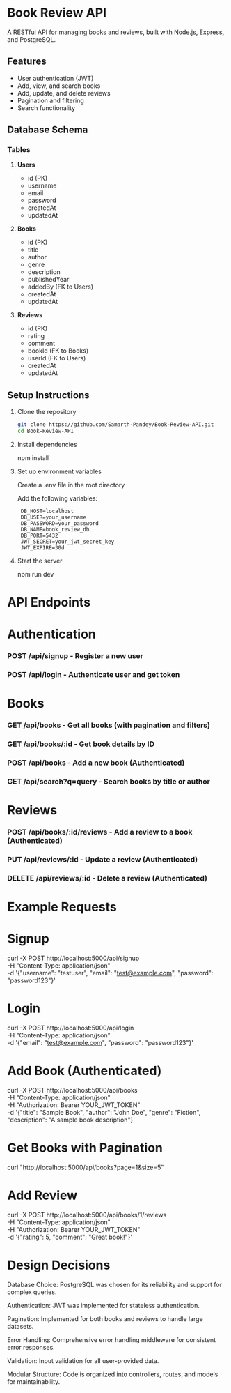 # Book Review API

A RESTful API for managing books and reviews, built with Node.js, Express, and PostgreSQL.

## Features

- User authentication (JWT)
- Add, view, and search books
- Add, update, and delete reviews
- Pagination and filtering
- Search functionality

## Database Schema

### Tables

1. **Users**
   - id (PK)
   - username
   - email
   - password
   - createdAt
   - updatedAt

2. **Books**
   - id (PK)
   - title
   - author
   - genre
   - description
   - publishedYear
   - addedBy (FK to Users)
   - createdAt
   - updatedAt

3. **Reviews**
   - id (PK)
   - rating
   - comment
   - bookId (FK to Books)
   - userId (FK to Users)
   - createdAt
   - updatedAt

## Setup Instructions

1. Clone the repository
   ```bash
   git clone https://github.com/Samarth-Pandey/Book-Review-API.git
   cd Book-Review-API

2. Install dependencies

    npm install

3. Set up environment variables

    Create a .env file in the root directory

    Add the following variables:

        DB_HOST=localhost
        DB_USER=your_username
        DB_PASSWORD=your_password
        DB_NAME=book_review_db
        DB_PORT=5432
        JWT_SECRET=your_jwt_secret_key
        JWT_EXPIRE=30d

4. Start the server

    npm run dev


# API Endpoints

# Authentication

### POST /api/signup - Register a new user
### POST /api/login - Authenticate user and get token

# Books

### GET /api/books - Get all books (with pagination and filters)
### GET /api/books/:id - Get book details by ID
### POST /api/books - Add a new book (Authenticated)
### GET /api/search?q=query - Search books by title or author

# Reviews

### POST /api/books/:id/reviews - Add a review to a book (Authenticated)
### PUT /api/reviews/:id - Update a review (Authenticated)
### DELETE /api/reviews/:id - Delete a review (Authenticated)

# Example Requests

# Signup

curl -X POST http://localhost:5000/api/signup \
  -H "Content-Type: application/json" \
  -d '{"username": "testuser", "email": "test@example.com", "password": "password123"}'

# Login

curl -X POST http://localhost:5000/api/login \
  -H "Content-Type: application/json" \
  -d '{"email": "test@example.com", "password": "password123"}'

# Add Book (Authenticated)

curl -X POST http://localhost:5000/api/books \
  -H "Content-Type: application/json" \
  -H "Authorization: Bearer YOUR_JWT_TOKEN" \
  -d '{"title": "Sample Book", "author": "John Doe", "genre": "Fiction", "description": "A sample book description"}'

# Get Books with Pagination

curl "http://localhost:5000/api/books?page=1&size=5"

# Add Review

curl -X POST http://localhost:5000/api/books/1/reviews \
  -H "Content-Type: application/json" \
  -H "Authorization: Bearer YOUR_JWT_TOKEN" \
  -d '{"rating": 5, "comment": "Great book!"}'


# Design Decisions

Database Choice: PostgreSQL was chosen for its reliability and support for complex queries.

Authentication: JWT was implemented for stateless authentication.

Pagination: Implemented for both books and reviews to handle large datasets.

Error Handling: Comprehensive error handling middleware for consistent error responses.

Validation: Input validation for all user-provided data.

Modular Structure: Code is organized into controllers, routes, and models for maintainability.
